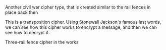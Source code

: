 Another civil war cipher type, that is created similar to the rail fences in place back then

This is a transposition cipher. Using Stonewall Jackson's famous last words, we can see how this cipher works to encrypt a message, and then we can see how to decrypt it.

Three-rail fence cipher in the works
